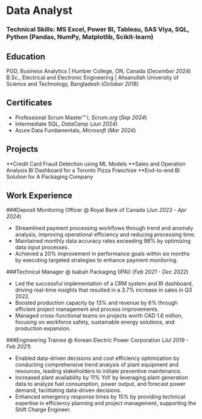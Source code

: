 # Data Analyst

### Technical Skills: MS Excel, Power BI, Tableau, SAS Viya, SQL, Python (Pandas, NumPy, Matplotlib, Scikit-learn)

## Education
PGD, Business Analytics | Humber College, ON, Canada (_December 2024_)
B.Sc., Electrical and Electronic Engineering | Ahsanullah University of Science and Technology, Bangladesh (_October 2018_)

## Certificates
- Professional Scrum Master™ I, _Scrum.org_ (_Sep 2024_)
- Intermediate SQL, _DataCamp_ (_Jun 2024_)
- Azure Data Fundamentals, _Microsoft_ (_Mar 2024_)

## Projects
**Credit Card Fraud Detection using ML Models
**Sales and Operation Analysis BI Dashboard for a Toronto Pizza Franchise
**End-to-end BI Solution for A Packaging Company

## Work Experience
###Deposit Monitoring Officer @ Royal Bank of Canada (_Jun 2023 - Apr 2024_)
- Streamlined payment processing workflows through trend and anomaly analysis, improving operational efficiency and reducing processing time.
- Maintained monthly data accuracy rates exceeding 98% by optimizing data input processes.
- Achieved a 20% improvement in performance goals within six months by executing targeted strategies to enhance payment monitoring.

###Technical Manager @ Isabah Packaging (IPAI) (_Feb 2021 - Dec 2022_)
- Led the successful implementation of a CRM system and BI dashboard, driving real-time insights that resulted in a 3.7% increase in sales in Q3 2022.
- Boosted production capacity by 13% and revenue by 6% through efficient project management and process improvements.
- Managed cross-functional teams on projects worth CAD 1.6 million, focusing on workforce safety, sustainable energy solutions, and production expansion.

###Engineering Trainee @ Korean Electric Power Corporation (_Jul 2019 - Feb 2021_)
- Enabled data-driven decisions and cost efficiency optimization by conducting comprehensive trend analysis of plant equipment and resources, leading stakeholders to initiate preventive maintenance.
- Increased plant availability by 11% YoY by leveraging plant generation data to analyze fuel consumption, power output, and forecast power demand, facilitating data-driven decisions. 
- Enhanced emergency response times by 15% by providing technical expertise in efficiency planning and project management, supporting the Shift Charge Engineer.
